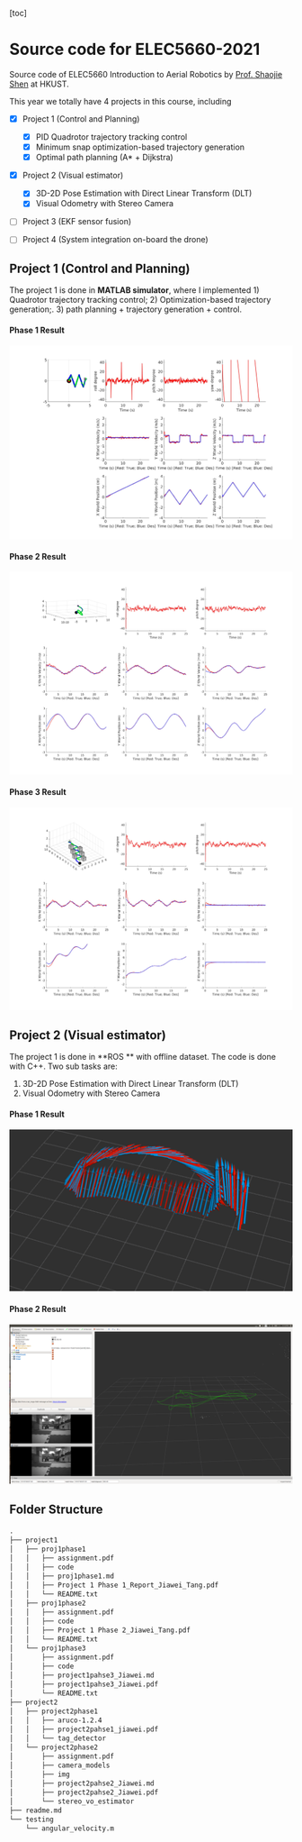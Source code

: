 [toc]

# Source code for ELEC5660-2021

Source code of ELEC5660 Introduction to Aerial Robotics by [Prof. Shaojie Shen](https://facultyprofiles.ust.hk/profiles.php?profile=shaojie-shen-eeshaojie/) at HKUST.

This year we totally have 4 projects in this course, including 

- [x] Project 1 (Control and Planning)
  - [x] PID Quadrotor trajectory tracking control
  - [x] Minimum snap optimization-based trajectory generation
  - [x] Optimal path planning (A* + Dijkstra)
- [x] Project 2 (Visual estimator)
  - [x] 3D-2D Pose Estimation with Direct  Linear Transform (DLT)
  - [x] Visual Odometry with Stereo Camera
- [ ] Project 3 (EKF sensor fusion)
- [ ] Project 4 (System integration on-board the drone)



## Project 1 (Control and Planning)

The project 1 is done in **MATLAB simulator**, where I implemented 1) Quadrotor trajectory tracking control; 2) Optimization-based trajectory generation;. 3) path planning + trajectory generation + control.

#### Phase 1 Result

![phase_1](project1/proj1phase1/code/img/diamond.jpg)

#### Phase 2 Result

![phase_2](project1/proj1phase2/code/img/path4.jpg)

#### Phase 3 Result

![phase_1](project1/proj1phase3/code/img/path2.jpg)

## Project 2 (Visual estimator)

The project 1 is done in **ROS ** with offline dataset. The code is done with C++. Two sub tasks are:

1. 3D-2D Pose Estimation with Direct  Linear Transform (DLT)
2. Visual Odometry with Stereo Camera

#### Phase 1 Result

![phase_1](project2/project2phase1/tag_detector/document/proj2phase1_result.png)

#### Phase 2 Result

![phase_1](project2/project2phase2/img/project2phase2_result.png)



## Folder Structure

```
.
├── project1
│   ├── proj1phase1
│   │   ├── assignment.pdf
│   │   ├── code
│   │   ├── proj1phase1.md
│   │   ├── Project 1 Phase 1_Report_Jiawei_Tang.pdf
│   │   └── README.txt
│   ├── proj1phase2
│   │   ├── assignment.pdf
│   │   ├── code
│   │   ├── Project 1 Phase 2_Jiawei_Tang.pdf
│   │   └── README.txt
│   └── proj1phase3
│       ├── assignment.pdf
│       ├── code
│       ├── project1pahse3_Jiawei.md
│       ├── project1pahse3_Jiawei.pdf
│       └── README.txt
├── project2
│   ├── project2phase1
│   │   ├── aruco-1.2.4
│   │   ├── project2pahse1_jiawei.pdf
│   │   └── tag_detector
│   └── project2phase2
│       ├── assignment.pdf
│       ├── camera_models
│       ├── img
│       ├── project2pahse2_Jiawei.md
│       ├── project2pahse2_Jiawei.pdf
│       └── stereo_vo_estimator
├── readme.md
└── testing
    └── angular_velocity.m


```

